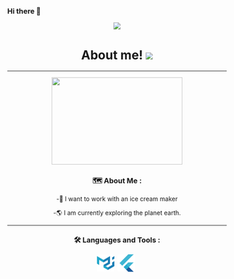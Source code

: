 ### Hi there 👋

<div id="header" align="center">

<img src="https://media.giphy.com/media/l3vR85PnGsBwu1PFK/giphy.gif" width="100"/>

</div>

<div id="header" align="center">

<h1>
  About me!
<img src="https://media.giphy.com/media/hvRJCLFzcasrR4ia7z/giphy.gif" width="30px"/>
</h1>

---

<div align="center">
<img src="https://media.giphy.com/media/7EjqZ1BBYWZ20TkkdA/giphy.gif" width="300" height="200"/>
</div>

### :world_map: About Me :


-:ice_cream:  I want to work with an ice cream maker

-:earth_americas: I am currently exploring the planet earth.

---

### :hammer_and_wrench: Languages and Tools :
<div>
<img src="https://github.com/devicons/devicon/blob/master/icons/materialui/materialui-original.svg" title="Material UI" alt="Material UI" width="40" height="40"/>&nbsp;
<img src="https://github.com/devicons/devicon/blob/master/icons/flutter/flutter-original.svg" title="Flutter" alt="Flutter" width="40" height="40"/>&nbsp;



